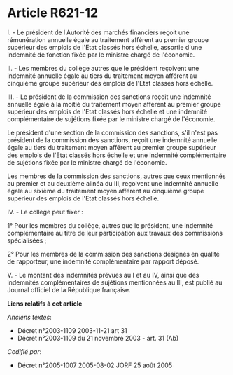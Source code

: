# Article R621-12

I. - Le président de l'Autorité des marchés financiers reçoit une rémunération annuelle égale au traitement afférent au
premier groupe supérieur des emplois de l'Etat classés hors échelle, assortie d'une indemnité de fonction fixée par le
ministre chargé de l'économie.

II. - Les membres du collège autres que le président reçoivent une indemnité annuelle égale au tiers du traitement moyen
afférent au cinquième groupe supérieur des emplois de l'Etat classés hors échelle.

III. - Le président de la commission des sanctions reçoit une indemnité annuelle égale à la moitié du traitement moyen
afférent au premier groupe supérieur des emplois de l'Etat classés hors échelle et une indemnité complémentaire de sujétions
fixée par le ministre chargé de l'économie.

Le président d'une section de la commission des sanctions, s'il n'est pas président de la commission des sanctions, reçoit
une indemnité annuelle égale au tiers du traitement moyen afférent au premier groupe supérieur des emplois de l'Etat classés
hors échelle et une indemnité complémentaire de sujétions fixée par le ministre chargé de l'économie.

Les membres de la commission des sanctions, autres que ceux mentionnés au premier et au deuxième alinéa du III, reçoivent une
indemnité annuelle égale au sixième du traitement moyen afférent au cinquième groupe supérieur des emplois de l'Etat classés
hors échelle.

IV. - Le collège peut fixer :

1° Pour les membres du collège, autres que le président, une indemnité complémentaire au titre de leur participation aux
travaux des commissions spécialisées ;

2° Pour les membres de la commission des sanctions désignés en qualité de rapporteur, une indemnité complémentaire par
rapport déposé.

V. - Le montant des indemnités prévues au I et au IV, ainsi que des indemnités complémentaires de sujétions mentionnées au
III, est publié au Journal officiel de la République française.

**Liens relatifs à cet article**

_Anciens textes_:

  - Décret n°2003-1109 2003-11-21 art 31
  - Décret n°2003-1109 du 21 novembre 2003 - art. 31 (Ab)

_Codifié par_:

  - Décret n°2005-1007 2005-08-02 JORF 25 août 2005

